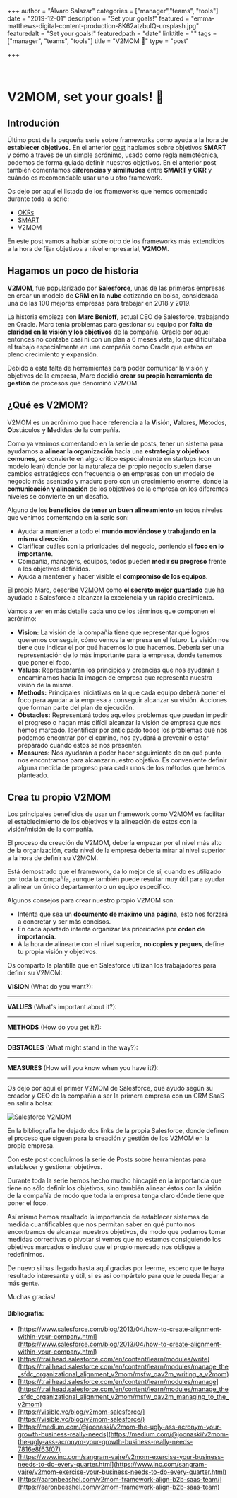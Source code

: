 +++
author = "Álvaro Salazar"
categories = ["manager","teams", "tools"]
date = "2019-12-01"
description = "Set your goals!"
featured = "emma-matthews-digital-content-production-8K62atzbulQ-unsplash.jpg"
featuredalt = "Set your goals!"
featuredpath = "date"
linktitle = ""
tags = ["manager", "teams", "tools"]
title = "V2MOM 🚀"
type = "post"

+++

<BR>

# V2MOM, set your goals! 🚀

## Introdución

Último post de la pequeña serie sobre frameworks como ayuda a la hora de **establecer objetivos.** En el anterior <a href="https://xala3pa.github.io/blog/smart/" target="_blank">post</a> hablamos sobre objetivos **SMART** y cómo a través de un simple acrónimo, usado como regla nemotécnica, podemos de forma guiada definir nuestros objetivos. En el anterior post también comentamos **diferencias y similitudes** entre **SMART y OKR** y cuándo es recomendable usar uno u otro framework.

Os dejo por aquí el listado de los frameworks que hemos comentado durante toda la serie:

*   <a href="https://xala3pa.github.io/blog/okrs/" target="_blank">OKRs</a>
*   <a href="https://xala3pa.github.io/blog/smart/" target="_blank">SMART</a>
*   V2MOM

En este post vamos a hablar sobre otro de los frameworks más extendidos a la hora de fijar objetivos a nivel empresarial, **V2MOM**.

## Hagamos un poco de historia

**V2MOM**, fue popularizado por **Salesforce**, unas de las primeras empresas en crear un modelo de **CRM en la nube** cotizando en bolsa, considerada una de las 100 mejores empresas para trabajar en 2018 y 2019.

La historia empieza con **Marc Benioff**, actual CEO de Salesforce, trabajando en Oracle. Marc tenía problemas para gestionar su equipo por **falta de claridad en la visión y los objetivos** de la compañía. Oracle por aquel entonces no contaba casi ni con un plan a 6 meses vista, lo que dificultaba el trabajo especialmente en una compañía como Oracle que estaba en pleno crecimiento y expansión.

Debido a esta falta de herramientas para poder comunicar la visión y objetivos de la empresa, Marc decidió **crear su propia herramienta de gestión** de procesos que denominó V2MOM.

## ¿Qué es V2MOM?

V2MOM es un acrónimo que hace referencia a la **V**isión, **V**alores, **M**étodos, **O**bstáculos y **M**edidas de la compañía.

Como ya venimos comentando en la serie de posts, tener un sistema para ayudarnos a **alinear la organización** hacia una **estrategia y objetivos comunes**, se convierte en algo crítico especialmente en startups (con un modelo lean) donde por la naturaleza del propio negocio suelen darse cambios estratégicos con frecuencia o en empresas con un modelo de negocio más asentado y maduro pero con un crecimiento enorme, donde la **comunicación y alineación** de los objetivos de la empresa en los diferentes niveles se convierte en un desafío.

Alguno de los **beneficios de tener un buen alineamiento** en todos niveles que venimos comentando en la serie son:

*   Ayudar a mantener a todo el **mundo moviéndose y trabajando en la misma dirección**.
*   Clarificar cuáles son la prioridades del negocio, poniendo el **foco en lo importante**.
*   Compañía, managers, equipos, todos pueden **medir su progreso** frente a los objetivos definidos.
*   Ayuda a mantener y hacer visible el **compromiso de los equipos**.

El propio Marc, describe V2MOM como **el secreto mejor guardado** que ha ayudado a Salesforce a alcanzar la excelencia y un rápido crecimiento. 

Vamos a ver en más detalle cada uno de los términos que componen el acrónimo:

*   **Vision:** La visión de la compañía tiene que representar qué logros queremos conseguir, cómo vemos la empresa en el futuro. La visión nos tiene que indicar el por qué hacemos lo que hacemos. Debería ser una representación de lo más importante para la empresa, donde tenemos que poner el foco.
*   **Values:** Representarán los principios y creencias que nos ayudarán a encaminarnos hacia la imagen de empresa que representa nuestra visión de la misma.
*   **Methods:** Principales iniciativas en la que cada equipo deberá poner el foco para ayudar a la empresa a conseguir alcanzar su visión. Acciones que forman parte del plan de ejecución.
*   **Obstacles:** Representará todos aquellos problemas que puedan impedir el progreso o hagan más difícil alcanzar la visión de empresa que nos hemos marcado. Identificar por anticipado todos los problemas que nos podemos encontrar por el camino, nos ayudará a prevenir o estar preparado cuando éstos se nos presenten.
*   **Measures:** Nos ayudarán a poder hacer seguimiento de en qué punto nos encontramos para alcanzar nuestro objetivo. Es conveniente definir alguna medida de progreso para cada unos de los métodos que hemos planteado.

## Crea tu propio V2MOM

Los principales beneficios de usar un framework como V2MOM es facilitar el establecimiento de los objetivos y la alineación de estos con la visión/misión de la compañía.

El proceso de creación de V2MOM, debería empezar por el nivel más alto de la organización, cada nivel de la empresa debería mirar al nivel superior a la hora de definir su V2MOM.

Está demostrado que el framework, da lo mejor de sí, cuando es utilizado por toda la compañía, aunque también puede resultar muy útil para ayudar a alinear un único departamento o un equipo específico.

Algunos consejos para crear nuestro propio V2MOM son:

*   Intenta que sea un **documento de máximo una página**, esto nos forzará a concretar y ser más concisos.
*   En cada apartado intenta organizar las prioridades por **orden de importancia**.
*   A la hora de alinearte con el nivel superior, **no copies y pegues**, define tu propia visión y objetivos.

Os comparto la plantilla que en Salesforce utilizan los trabajadores para definir su V2MOM:

**VISION** (What do you want?):

____________________________________________________________________

**VALUES** (What's important about it?):

____________________________________________________________________

**METHODS** (How do you get it?):

____________________________________________________________________

**OBSTACLES** (What might stand in the way?):

____________________________________________________________________

**MEASURES** (How will you know when you have it?):

____________________________________________________________________


Os dejo por aquí el primer V2MOM de Salesforce, que ayudó según su creador y CEO de la compañía a ser la primera empresa con un CRM SaaS en salir a bolsa:

![Salesforce V2MOM](../images/salesforcev2mom.jpg "Salesforce V2MOM")

En la bibliografía he dejado dos links de la propia Salesforce, donde definen el proceso que siguen para la creación y gestión de los V2MOM en la propia empresa.

Con este post concluimos la serie de Posts sobre herramientas para establecer y gestionar objetivos. 

Durante toda la serie hemos hecho mucho hincapié en la importancia que tiene no sólo definir los objetivos, sino también alinear éstos con la visión de la compañía de modo que toda la empresa tenga claro dónde tiene que poner el foco.

Así mismo hemos resaltado la importancia de establecer sistemas de medida cuantificables que nos permitan saber en qué punto nos encontramos de alcanzar nuestros objetivos, de modo que podamos tomar medidas correctivas o pivotar si vemos que no estamos consiguiendo los objetivos marcados o incluso que el propio mercado nos obligue a redefinirnos.  

De nuevo si has llegado hasta aquí gracias por leerme, espero que te haya resultado interesante y útil, si es así compártelo para que le pueda llegar a más gente. 

Muchas gracias!

#### Bibliografía:

*   [https://www.salesforce.com/blog/2013/04/how-to-create-alignment-within-your-company.html](https://www.salesforce.com/blog/2013/04/how-to-create-alignment-within-your-company.html)
*   [https://trailhead.salesforce.com/en/content/learn/modules/write](https://trailhead.salesforce.com/en/content/learn/modules/manage_the_sfdc_organizational_alignment_v2mom/msfw_oav2m_writing_a_v2mom)
*   [https://trailhead.salesforce.com/en/content/learn/modules/manage](https://trailhead.salesforce.com/en/content/learn/modules/manage_the_sfdc_organizational_alignment_v2mom/msfw_oav2m_managing_to_the_v2mom)
*   [https://visible.vc/blog/v2mom-salesforce/](https://visible.vc/blog/v2mom-salesforce/)
*   [https://medium.com/@joonaski/v2mom-the-ugly-ass-acronym-your-growth-business-really-needs](https://medium.com/@joonaski/v2mom-the-ugly-ass-acronym-your-growth-business-really-needs-7816e8f63f07)
*   [https://www.inc.com/sangram-vajre/v2mom-exercise-your-business-needs-to-do-every-quarter.html](https://www.inc.com/sangram-vajre/v2mom-exercise-your-business-needs-to-do-every-quarter.html)
*   [https://aaronbeashel.com/v2mom-framework-align-b2b-saas-team/](https://aaronbeashel.com/v2mom-framework-align-b2b-saas-team)

<BR>
